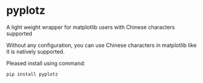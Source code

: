 # pyplotz
A light weight wrapper for matplotlib users with Chinese characters supported

Without any configuration, you can use Chinese characters in matplotlib like it is natively supported.

Pleased install using command:

```pip install pyplotz```

